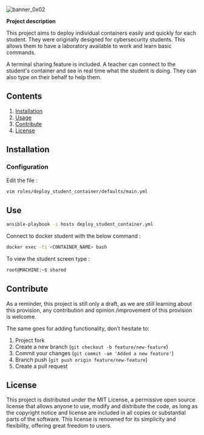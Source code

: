 ![banner_0x02](./sources/banner_0x02.png)

**Project description**

This project aims to deploy individual containers easily and quickly for each student. They were originally designed for cybersecurity students. This allows them to have a laboratory available to work and learn basic commands.

A terminal sharing feature is included. A teacher can connect to the student's container and see in real time what the student is doing. They can also type on their behalf to help them.

## Contents

1. [Installation](#installation)
2. [Usage](#use)
3. [Contribute](#contribute)
4. [License](#license)

## Installation

### Configuration

Edit the file : 

```bash
vim roles/deploy_student_container/defaults/main.yml
```

## Use

```bash
ansible-playbook -i hosts deploy_student_container.yml
```

Connect to docker student with the below command :

```bash
docker exec -ti <CONTAINER_NAME> bash
```

To view the student screen type : 

```bash
root@MACHINE:~$ shared
```

## Contribute

As a reminder, this project is still only a draft, as we are still learning about this provision, any contribution and opinion /improvement of this provision is welcome.

The same goes for adding functionality, don’t hesitate to:

1. Project fork
2. Create a new branch (`git checkout -b feature/new-feature`)
3. Commit your changes (`git commit -am 'Added a new feature'`)
4. Branch push (`git push origin feature/new-feature`)
5. Create a pull request

## License

This project is distributed under the MIT License, a permissive open source license that allows anyone to use, modify and distribute the code, as long as the copyright notice and license are included in all copies or substantial parts of the software. This license is renowned for its simplicity and flexibility, offering great freedom to users.
